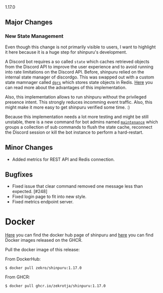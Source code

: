 1.17.0

## Major Changes

### New State Management

Even though this change is not primarily visible to users, I want to highlight it here because it is a huge step for shinpuru's development.

A Discord bot requires a so called `state` which caches retrieved objects from the Discord API to improve the user experience and to avoid running into rate limitations on the Discord API. Before, shinpuru relied on the internal state manager of discordgo. This was swapped out with a custom state mamnager called [`dgrs`](https://github.com/zekroTJA/dgrs) which stores state objects in Redis. [Here](https://github.com/zekroTJA/dgrs#dgrs-----) you can read more about the advantages of this implementation.

Also, this implementation allows to run shinpuru without the privileged presence intent. This strongly reduces incomming event traffic. Also, this might make it more easy to get shinpuru verified some time. :)

Because this implementation needs a lot more testing and might be still unstable, there is a new command for bot admins named [`maintenance`](https://github.com/zekroTJA/shinpuru/wiki/Commands#maintenance) which groups a collection of sub commands to flush the state cache, reconnect the Discord session or kill the bot instance to perform a hard-restart.

## Minor Changes

- Added metrics for REST API and Redis connection.

## Bugfixes

- Fixed issue that clear command removed one message less than expected. [#248]
- Fixed login page to fit into new style.
- Fixed metrics endpoint server.

# Docker

[Here](https://hub.docker.com/r/zekro/shinpuru) you can find the docker hub page of shinpuru and [here](https://github.com/zekroTJA?tab=packages&repo_name=shinpuru) you can find Docker images released on the GHCR.

Pull the docker image of this release:

From DockerHub:

```
$ docker pull zekro/shinpuru:1.17.0
```

From GHCR:

```
$ docker pull ghcr.io/zekrotja/shinpuru:1.17.0
```
